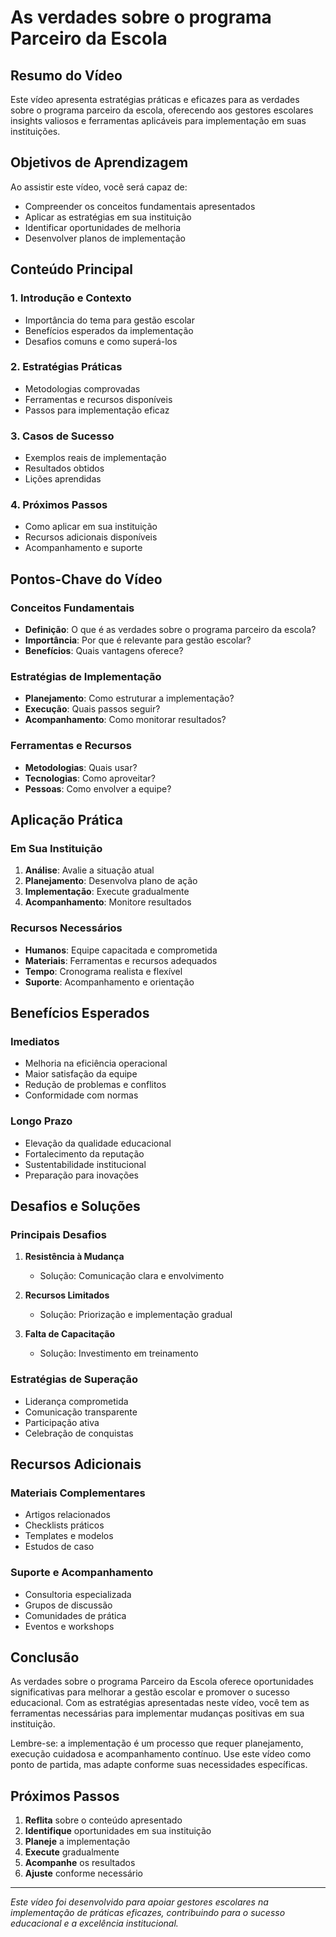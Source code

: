 # As verdades sobre o programa Parceiro da Escola

## Resumo do Vídeo

Este vídeo apresenta estratégias práticas e eficazes para as verdades sobre o programa parceiro da escola, oferecendo aos gestores escolares insights valiosos e ferramentas aplicáveis para implementação em suas instituições.

## Objetivos de Aprendizagem

Ao assistir este vídeo, você será capaz de:
- Compreender os conceitos fundamentais apresentados
- Aplicar as estratégias em sua instituição
- Identificar oportunidades de melhoria
- Desenvolver planos de implementação

## Conteúdo Principal

### 1. Introdução e Contexto
- Importância do tema para gestão escolar
- Benefícios esperados da implementação
- Desafios comuns e como superá-los

### 2. Estratégias Práticas
- Metodologias comprovadas
- Ferramentas e recursos disponíveis
- Passos para implementação eficaz

### 3. Casos de Sucesso
- Exemplos reais de implementação
- Resultados obtidos
- Lições aprendidas

### 4. Próximos Passos
- Como aplicar em sua instituição
- Recursos adicionais disponíveis
- Acompanhamento e suporte

## Pontos-Chave do Vídeo

### Conceitos Fundamentais
- **Definição**: O que é as verdades sobre o programa parceiro da escola?
- **Importância**: Por que é relevante para gestão escolar?
- **Benefícios**: Quais vantagens oferece?

### Estratégias de Implementação
- **Planejamento**: Como estruturar a implementação?
- **Execução**: Quais passos seguir?
- **Acompanhamento**: Como monitorar resultados?

### Ferramentas e Recursos
- **Metodologias**: Quais usar?
- **Tecnologias**: Como aproveitar?
- **Pessoas**: Como envolver a equipe?

## Aplicação Prática

### Em Sua Instituição
1. **Análise**: Avalie a situação atual
2. **Planejamento**: Desenvolva plano de ação
3. **Implementação**: Execute gradualmente
4. **Acompanhamento**: Monitore resultados

### Recursos Necessários
- **Humanos**: Equipe capacitada e comprometida
- **Materiais**: Ferramentas e recursos adequados
- **Tempo**: Cronograma realista e flexível
- **Suporte**: Acompanhamento e orientação

## Benefícios Esperados

### Imediatos
- Melhoria na eficiência operacional
- Maior satisfação da equipe
- Redução de problemas e conflitos
- Conformidade com normas

### Longo Prazo
- Elevação da qualidade educacional
- Fortalecimento da reputação
- Sustentabilidade institucional
- Preparação para inovações

## Desafios e Soluções

### Principais Desafios
1. **Resistência à Mudança**
   - Solução: Comunicação clara e envolvimento

2. **Recursos Limitados**
   - Solução: Priorização e implementação gradual

3. **Falta de Capacitação**
   - Solução: Investimento em treinamento

### Estratégias de Superação
- Liderança comprometida
- Comunicação transparente
- Participação ativa
- Celebração de conquistas

## Recursos Adicionais

### Materiais Complementares
- Artigos relacionados
- Checklists práticos
- Templates e modelos
- Estudos de caso

### Suporte e Acompanhamento
- Consultoria especializada
- Grupos de discussão
- Comunidades de prática
- Eventos e workshops

## Conclusão

As verdades sobre o programa Parceiro da Escola oferece oportunidades significativas para melhorar a gestão escolar e promover o sucesso educacional. Com as estratégias apresentadas neste vídeo, você tem as ferramentas necessárias para implementar mudanças positivas em sua instituição.

Lembre-se: a implementação é um processo que requer planejamento, execução cuidadosa e acompanhamento contínuo. Use este vídeo como ponto de partida, mas adapte conforme suas necessidades específicas.

## Próximos Passos

1. **Reflita** sobre o conteúdo apresentado
2. **Identifique** oportunidades em sua instituição
3. **Planeje** a implementação
4. **Execute** gradualmente
5. **Acompanhe** os resultados
6. **Ajuste** conforme necessário

---

*Este vídeo foi desenvolvido para apoiar gestores escolares na implementação de práticas eficazes, contribuindo para o sucesso educacional e a excelência institucional.*